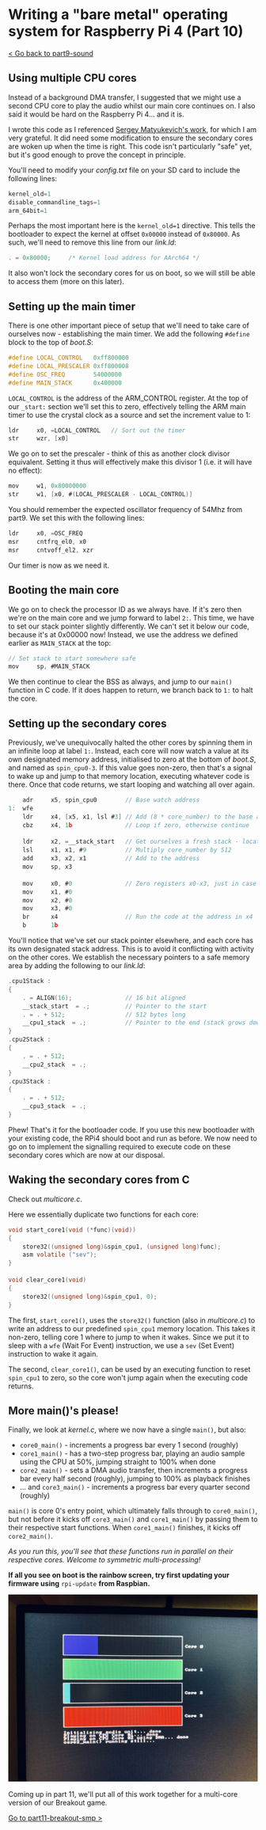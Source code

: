 Writing a "bare metal" operating system for Raspberry Pi 4 (Part 10)
====================================================================

[< Go back to part9-sound](../part9-sound)

Using multiple CPU cores
------------------------
Instead of a background DMA transfer, I suggested that we might use a second CPU core to play the audio whilst our main core continues on. I also said it would be hard on the Raspberry Pi 4... and it is.

I wrote this code as I referenced [Sergey Matyukevich's work](https://github.com/s-matyukevich/raspberry-pi-os/tree/master/src/lesson02), for which I am very grateful. It did need some modification to ensure the secondary cores are woken up when the time is right. This code isn't particularly "safe" yet, but it's good enough to prove the concept in principle.

You'll need to modify your _config.txt_ file on your SD card to include the following lines:

```c
kernel_old=1
disable_commandline_tags=1
arm_64bit=1
```

Perhaps the most important here is the `kernel_old=1` directive. This tells the bootloader to expect the kernel at offset `0x00000` instead of `0x80000`. As such, we'll need to remove this line from our _link.ld_:

```c
. = 0x80000;     /* Kernel load address for AArch64 */
```

It also won't lock the secondary cores for us on boot, so we will still be able to access them (more on this later).

Setting up the main timer
-------------------------
There is one other important piece of setup that we'll need to take care of ourselves now - establishing the main timer. We add the following `#define` block to the top of _boot.S_:

```c
#define LOCAL_CONTROL   0xff800000
#define LOCAL_PRESCALER 0xff800008
#define OSC_FREQ        54000000
#define MAIN_STACK      0x400000
```

`LOCAL_CONTROL` is the address of the ARM_CONTROL register. At the top of our `_start:` section we'll set this to zero, effectively telling the ARM main timer to use the crystal clock as a source and set the increment value to 1:

```c
ldr     x0, =LOCAL_CONTROL   // Sort out the timer
str     wzr, [x0]
```

We go on to set the prescaler - think of this as another clock divisor equivalent. Setting it thus will effectively make this divisor 1 (i.e. it will have no effect):

```c
mov     w1, 0x80000000
str     w1, [x0, #(LOCAL_PRESCALER - LOCAL_CONTROL)]
```

You should remember the expected oscillator frequency of 54Mhz from part9. We set this with the following lines:

```c
ldr     x0, =OSC_FREQ
msr     cntfrq_el0, x0
msr     cntvoff_el2, xzr
```

Our timer is now as we need it.

Booting the main core
---------------------
We go on to check the processor ID as we always have. If it's zero then we're on the main core and we jump forward to label `2:`. This time, we have to set our stack pointer slightly differently. We can't set it below our code, because it's at 0x00000 now! Instead, we use the address we defined earlier as `MAIN_STACK` at the top:

```c
// Set stack to start somewhere safe
mov     sp, #MAIN_STACK
```

We then continue to clear the BSS as always, and jump to our `main()` function in C code. If it does happen to return, we branch back to `1:` to halt the core.

Setting up the secondary cores
------------------------------
Previously, we've unequivocally halted the other cores by spinning them in an infinite loop at label `1:`. Instead, each core will now watch a value at its own designated memory address, initialised to zero at the bottom of _boot.S_, and named as `spin_cpu0-3`. If this value goes non-zero, then that's a signal to wake up and jump to that memory location, executing whatever code is there. Once that code returns, we start looping and watching all over again.

```c
    adr     x5, spin_cpu0        // Base watch address
1:  wfe
    ldr     x4, [x5, x1, lsl #3] // Add (8 * core_number) to the base address and load what's there into x4
    cbz     x4, 1b               // Loop if zero, otherwise continue

    ldr     x2, =__stack_start   // Get ourselves a fresh stack - location depends on CPU core asking
    lsl     x1, x1, #9           // Multiply core_number by 512
    add     x3, x2, x1           // Add to the address
    mov     sp, x3

    mov     x0, #0               // Zero registers x0-x3, just in case
    mov     x1, #0
    mov     x2, #0
    mov     x3, #0
    br      x4                   // Run the code at the address in x4
    b       1b
```

You'll notice that we've set our stack pointer elsewhere, and each core has its own designated stack address. This is to avoid it conflicting with activity on the other cores. We establish the necessary pointers to a safe memory area by adding the following to our _link.ld_:

```c
.cpu1Stack :
{
    . = ALIGN(16);               // 16 bit aligned
    __stack_start  = .;          // Pointer to the start
    . = . + 512;                 // 512 bytes long
    __cpu1_stack  = .;           // Pointer to the end (stack grows down)
}
.cpu2Stack :
{
    . = . + 512;
    __cpu2_stack  = .;
}
.cpu3Stack :
{
    . = . + 512;
    __cpu3_stack  = .;
}
```

Phew! That's it for the bootloader code. If you use this new bootloader with your existing code, the RPi4 should boot and run as before. We now need to go on to implement the signalling required to execute code on these secondary cores which are now at our disposal.

Waking the secondary cores from C
---------------------------------
Check out _multicore.c_.

Here we essentially duplicate two functions for each core:

```c
void start_core1(void (*func)(void))
{
    store32((unsigned long)&spin_cpu1, (unsigned long)func);
    asm volatile ("sev");
}

void clear_core1(void) 
{
    store32((unsigned long)&spin_cpu1, 0);
}
```

The first, `start_core1()`, uses the `store32()` function (also in _multicore.c_) to write an address to our predefined `spin_cpu1` memory location. This takes it non-zero, telling core 1 where to jump to when it wakes. Since we put it to sleep with a `wfe` (Wait For Event) instruction, we use a `sev` (Set Event) instruction to wake it again.

The second, `clear_core1()`, can be used by an executing function to reset `spin_cpu1` to zero, so the core won't jump again when the executing code returns.

More main()'s please!
---------------------
Finally, we look at _kernel.c_, where we now have a single `main()`, but also:

 * `core0_main()` - increments a progress bar every 1 second (roughly)
 * `core1_main()` - has a two-step progress bar, playing an audio sample using the CPU at 50%, jumping straight to 100% when done
 * `core2_main()` - sets a DMA audio transfer, then increments a progress bar every half second (roughly), jumping to 100% as playback finishes
 * ... and `core3_main()` - increments a progress bar every quarter second (roughly)

`main()` is core 0's entry point, which ultimately falls through to `core0_main()`, but not before it kicks off `core3_main()` and `core1_main()` by passing them to their respective start functions. When `core1_main()` finishes, it kicks off `core2_main()`.

_As you run this, you'll see that these functions run in parallel on their respective cores. Welcome to symmetric multi-processing!_

**If all you see on boot is the rainbow screen, try first updating your firmware using** `rpi-update` **from Raspbian.**

![Code now running on all four cores of the Raspberry Pi 4](images/10-multicore-running.jpg)

Coming up in part 11, we'll put all of this work together for a multi-core version of our Breakout game.

[Go to part11-breakout-smp >](../part11-breakout-smp)
